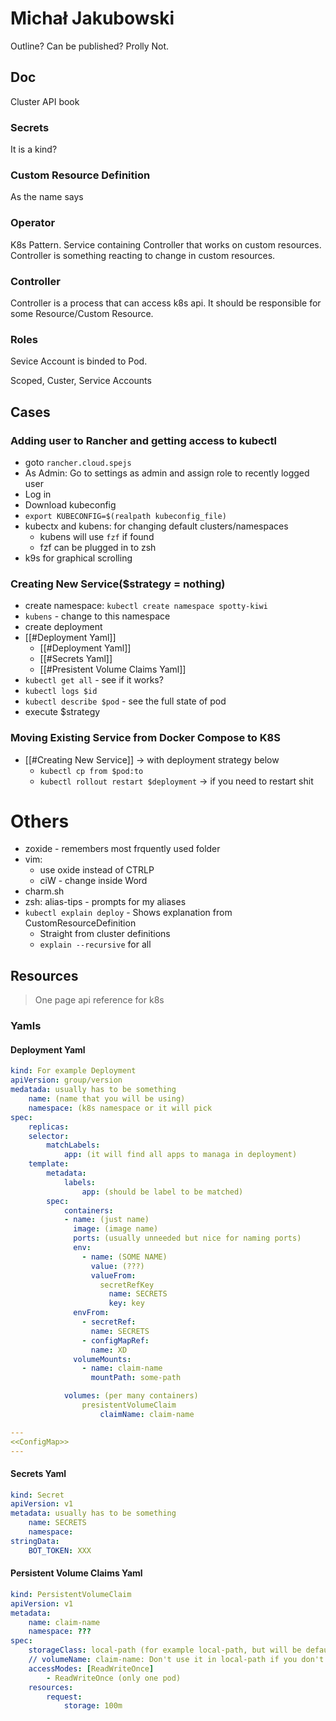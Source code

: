 
# Michał Jakubowski

Outline? Can be published? Prolly Not.

## Doc

Cluster API book

### Secrets

It is a kind?

### Custom Resource Definition

As the name says

### Operator

K8s Pattern.
Service containing Controller that works on custom resources.
Controller is something reacting to change in custom resources.

### Controller

Controller is a process that can access k8s api.
It should be responsible for some Resource/Custom Resource.

### Roles

Sevice Account is binded to Pod.

Scoped, Custer, Service Accounts

## Cases

### Adding user to Rancher and getting access to kubectl

- goto `rancher.cloud.spejs`
- As Admin: Go to settings as admin and assign role to recently logged user
- Log in
- Download kubeconfig
- `export KUBECONFIG=$(realpath kubeconfig_file)`
- kubectx and kubens: for changing default clusters/namespaces
    - kubens will use `fzf` if found
    - fzf can be plugged in to zsh
- k9s for graphical scrolling

### Creating New Service($strategy = nothing)

- create namespace: `kubectl create namespace spotty-kiwi`
- `kubens` - change to this namespace
- create deployment
- [[#Deployment Yaml]]
    - [[#Deployment Yaml]]
    - [[#Secrets Yaml]]
    - [[#Presistent Volume Claims Yaml]]
- `kubectl get all` - see if it works?
- `kubectl logs $id`
- `kubectl describe $pod` - see the full state of pod
- execute $strategy

### Moving Existing Service from Docker Compose to K8S

- [[#Creating New Service]] -> with deployment strategy below 
    - `kubectl cp from $pod:to`
    - `kubectl rollout restart $deployment` -> if you need to restart shit

# Others

- zoxide - remembers most frquently used folder
- vim: 
    - use oxide instead of CTRLP
    - ciW - change inside Word 
- charm.sh
- zsh: alias-tips - prompts for my aliases
- `kubectl explain deploy` - Shows explanation from CustomResourceDefinition
    - Straight from cluster definitions
    - `explain --recursive` for all

## Resources 

>One page api reference for k8s

### Yamls

#### Deployment Yaml

```yaml
kind: For example Deployment
apiVersion: group/version
medatada: usually has to be something
    name: (name that you will be using)
    namespace: (k8s namespace or it will pick
spec:
    replicas:
    selector:
        matchLabels:
            app: (it will find all apps to managa in deployment)
    template:
        metadata:
            labels:
                app: (should be label to be matched)
        spec:
            containers:
            - name: (just name)
              image: (image name)
              ports: (usually unneeded but nice for naming ports)
              env:
                - name: (SOME NAME)
                  value: (???)
                  valueFrom:
                    secretRefKey
                      name: SECRETS
                      key: key
              envFrom:
                - secretRef:
                  name: SECRETS
                - configMapRef:
                  name: XD
              volumeMounts:
                - name: claim-name
                  mountPath: some-path

            volumes: (per many containers)
                presistentVolumeClaim
                    claimName: claim-name

---
<<ConfigMap>>
---
```

#### Secrets Yaml

```yaml
kind: Secret
apiVersion: v1
metadata: usually has to be something
    name: SECRETS
    namespace: 
stringData:
    BOT_TOKEN: XXX
```

#### Persistent Volume Claims Yaml

```yaml
kind: PersistentVolumeClaim
apiVersion: v1
metadata:
    name: claim-name
    namespace: ???
spec:
    storageClass: local-path (for example local-path, but will be default)
    // volumeName: claim-name: Don't use it in local-path if you don't Pcreate PV by hand
    accessModes: [ReadWriteOnce]
        - ReadWriteOnce (only one pod) 
    resources:
        request: 
            storage: 100m
```
